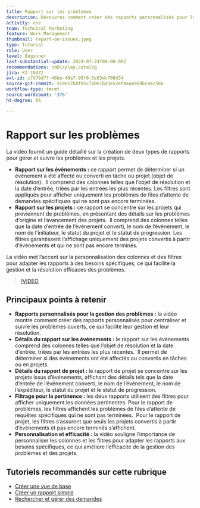 ```yaml
---
title: Rapport sur les problèmes
description: Découvrez comment créer des rapports personnalisés pour la gestion des problèmes et des projets, notamment comment centraliser et suivre les problèmes ouverts, personnaliser les colonnes et les filtres et optimiser la gestion des projets et des problèmes.
activity: use
team: Technical Marketing
feature: Work Management
thumbnail: report-on-issues.jpeg
type: Tutorial
role: User
level: Beginner
last-substantial-update: 2024-07-24T00:00:00Z
recommendations: noDisplay,catalog
jira: KT-10072
exl-id: c7d76d7f-46be-40a7-99f8-5e83dc708d34
source-git-commit: 2c9e57b8f85c74061bd3e52ef4eaea60bc4ec5bb
workflow-type: tm+mt
source-wordcount: '376'
ht-degree: 6%

---
```


# Rapport sur les problèmes

La vidéo fournit un guide détaillé sur la création de deux types de rapports pour gérer et suivre les problèmes et les projets. &#x200B;

* **Rapport sur les événements :** ce rapport permet de déterminer si un événement a été affecté ou converti en tâche ou projet (objet de résolution). &#x200B; Il comprend des colonnes telles que l’objet de résolution et la date d’entrée, triées par les entrées les plus récentes. Les filtres sont appliqués pour afficher uniquement les problèmes de files d’attente de demandes spécifiques qui ne sont pas encore terminées. &#x200B;
* **Rapport sur les projets :** ce rapport se concentre sur les projets qui proviennent de problèmes, en présentant des détails sur les problèmes d’origine et l’avancement des projets. &#x200B; Il comprend des colonnes telles que la date d’entrée de l’événement converti, le nom de l’événement, le nom de l’initiateur, le statut du projet et le statut de progression. Les filtres garantissent l’affichage uniquement des projets convertis à partir d’événements et qui ne sont pas encore terminés. &#x200B;

La vidéo met l’accent sur la personnalisation des colonnes et des filtres pour adapter les rapports à des besoins spécifiques, ce qui facilite la gestion et la résolution efficaces des problèmes. &#x200B;


>[!VIDEO](https://video.tv.adobe.com/v/3432002/?quality=12&learn=on&enablevpops)

## Principaux points à retenir

* **Rapports personnalisés pour la gestion des problèmes :** la vidéo montre comment créer des rapports personnalisés pour centraliser et suivre les problèmes ouverts, ce qui facilite leur gestion et leur résolution. &#x200B;
* **Détails du rapport sur les événements :** le rapport sur les événements comprend des colonnes telles que l’objet de résolution et la date d’entrée, triées par les entrées les plus récentes. &#x200B; Il permet de déterminer si des événements ont été affectés ou convertis en tâches ou en projets. &#x200B;
* **Détails du rapport de projet :** le rapport de projet se concentre sur les projets issus d’événements, affichant des détails tels que la date d’entrée de l’événement converti, le nom de l’événement, le nom de l’expéditeur, le statut du projet et le statut de progression.
* **Filtrage pour la pertinence :** les deux rapports utilisent des filtres pour afficher uniquement les données pertinentes. Pour le rapport de problèmes, les filtres affichent les problèmes de files d’attente de requêtes spécifiques qui ne sont pas terminées. &#x200B; Pour le rapport de projet, les filtres s’assurent que seuls les projets convertis à partir d’événements et pas encore terminés s’affichent. &#x200B;
* **Personnalisation et efficacité :** la vidéo souligne l’importance de personnaliser les colonnes et les filtres pour adapter les rapports aux besoins spécifiques, ce qui améliore l’efficacité de la gestion des problèmes et des projets.


## Tutoriels recommandés sur cette rubrique

* [Créer une vue de base](/help/reporting/basic-reporting/create-a-basic-view.md)
* [Créer un rapport simple](/help/reporting/basic-reporting/create-a-simple-report.md)
* [Rechercher et gérer des demandes](/help/manage-work/issues-requests/find-requests.md)

